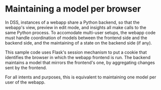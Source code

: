 # Maintaining a model per browser

In DSS, instances of a webapp share a Python backend, so that the webapp's view, preview in edit mode, and insights all make calls to the same Python process. To accomodate multi-user setups, the webapp code must handle coordination of models between the frontend side and the backend side, and the maintaining of a state on the backend side (if any). 


This sample code uses Flask's session mechanism to put a cookie that identifies the browser in which the webapp frontend is run. The backend maintains a model that mirrors the frontend's one, by aggregating changes sent by the frontend.

For all intents and purposes, this is equivalent to maintaining one model per user of the webapp.